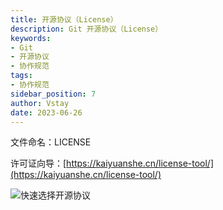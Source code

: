```yaml
---
title: 开源协议（License）
description: Git 开源协议（License）
keywords:
- Git
- 开源协议
- 协作规范
tags:
- 协作规范
sidebar_position: 7
author: Vstay
date: 2023-06-26
---
```


文件命名：LICENSE

许可证向导：[https://kaiyuanshe.cn/license-tool/](https://kaiyuanshe.cn/license-tool/)

![快速选择开源协议](https://static.7wate.com/img/2020/07/02/fe11588b073bf.png)
